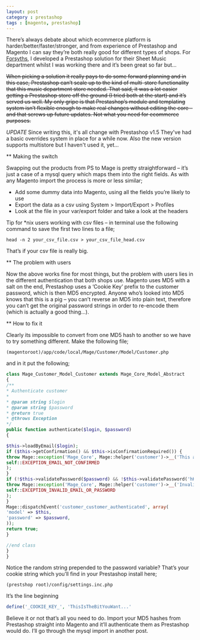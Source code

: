 ```yaml
---
layout: post
category : prestashop
tags : [magento, prestashop]
---
```


There’s always debate about which ecommerce platform is harder/better/faster/stronger, and from experience of Prestashop and Magento I can say they’re both really good for different types of shops. For [Forsyths](http::www.forsyths.co.uk/), I developed a Prestashop solution for their Sheet Music department whilst I was working there and it’s been great so far but…

~~When picking a solution it really pays to do some forward planning and in this case, Prestashop can’t scale up to the kind of multi-store functionality that this music department store needed. That said, it was a lot easier getting a Prestashop store off the ground (I tried both at the start) and it’s served us well. My only gripe is that Prestashop’s module and templating system isn’t flexible enough to make real changes without editing the core – and that screws up future updates. Not what you need for ecommerce purposes.~~

_UPDATE_
Since writing this, it's all change with Prestashop v1.5
They've had a basic overrides system in place for a while now.
Also the new version supports multistore but I haven't used it, yet...

** Making the switch

Swapping out the products from PS to Mage is pretty straightforward – it’s just a case of a mysql query which maps them into the right fields. As with any Magento import the process is more or less similar;

- Add some dummy data into Magento, using all the fields you’re likely to use
- Export the data as a csv using System > Import/Export > Profiles
- Look at the file in your var/export folder and take a look at the headers

Tip for \*nix users working with csv files – in terminal use the following command to save the first two lines to a file;

```shell
head -n 2 your_csv_file.csv > your_csv_file_head.csv
```

That’s if your csv file is really big.

** The problem with users

Now the above works fine for most things, but the problem with users lies in the different authentication that both shops use. Magento uses MD5 with a salt on the end, Prestashop uses a ‘Cookie Key’ prefix to the customer password, which is then MD5 encrypted.
Anyone who’s looked into MD5 knows that this is a pig – you can’t reverse an MD5 into plain text, therefore you can’t get the original password strings in order to re-encode them (which is actually a good thing…).

** How to fix it

Clearly its impossible to convert from one MD5 hash to another so we have to try something different. Make the following file;

```
(magentoroot)/app/code/local/Mage/Customer/Model/Customer.php
```

and in it put the following;

```php
class Mage_Customer_Model_Customer extends Mage_Core_Model_Abstract
{
/**
* Authenticate customer
*
* @param string $login
* @param string $password
* @return true
* @throws Exception
*/
public function authenticate($login, $password)
{

$this->loadByEmail($login);
if ($this->getConfirmation() && $this->isConfirmationRequired()) {
throw Mage::exception('Mage_Core', Mage::helper('customer')->__('This account is not confirmed.'),
self::EXCEPTION_EMAIL_NOT_CONFIRMED
);
}
if (!$this->validatePassword($password) && !$this->validatePassword('hKvthisisyourgibberishcookiestringfromprestashopCM'.$password)) {
throw Mage::exception('Mage_Core', Mage::helper('customer')->__('Invalid login or password.'),
self::EXCEPTION_INVALID_EMAIL_OR_PASSWORD
);
}
Mage::dispatchEvent('customer_customer_authenticated', array(
'model' => $this,
'password' => $password,
));
return true;
}

//end class
}
}
```

Notice the random string prepended to the password variable? That’s your cookie string which you’ll find in your Prestashop install here;

```
(prestshop root)/config/settings.inc.php
```

It’s the line beginning

```php
define('_COOKIE_KEY_', 'ThisIsTheBitYouWant...' 
```

Believe it or not that’s all you need to do. Import your MD5 hashes from Prestashop straight into Magento and it’ll authenticate them as Prestashop would do. I’ll go through the mysql import in another post.



